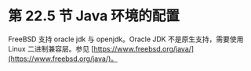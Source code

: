 # 第 22.5 节 Java 环境的配置

FreeBSD 支持 oracle jdk 与 openjdk。Oracle JDK 不是原生支持，需要使用 Linux 二进制兼容层。参见 [https://www.freebsd.org/java/](https://www.freebsd.org/java/)。
